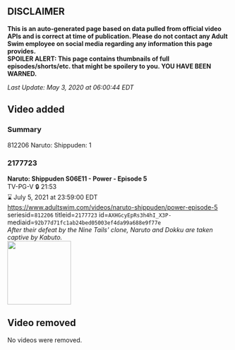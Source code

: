 ## DISCLAIMER
**This is an auto-generated page based on data pulled from official video APIs and is correct at time of publication. Please do not contact any Adult Swim employee on social media regarding any information this page provides.**  
**SPOILER ALERT: This page contains thumbnails of full episodes/shorts/etc. that might be spoilery to you. YOU HAVE BEEN WARNED.**  

_Last Update: May 3, 2020 at 06:00:44 EDT_
## Video added
### Summary
812206 Naruto: Shippuden: 1  
### 2177723
**Naruto: Shippuden S06E11 - Power - Episode 5**  
TV-PG-V 🔒 21:53  
⌛ July 5, 2021 at 23:59:00 EDT  
https://www.adultswim.com/videos/naruto-shippuden/power-episode-5  
seriesid=`812206` titleid=`2177723` id=`AXHGcyEpRs3h4hI_X3P-` mediaid=`92b77d71fc1ab24bed05003ef4da99a688e9f77e`  
_After their defeat by the Nine Tails' clone, Naruto and Dokku are taken captive by Kabuto._  
<a href="https://media.cdn.adultswim.com/uploads/20200429/thumbnails/2_204291059213-narutoshippuden_294_PowerEp5.jpg"><img src="https://media.cdn.adultswim.com/uploads/20200429/thumbnails/2_204291059213-narutoshippuden_294_PowerEp5.jpg" height="144px" /></a>
## Video removed
No videos were removed.  
